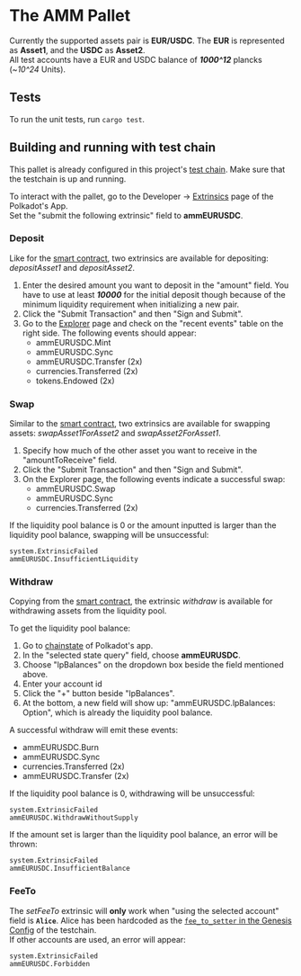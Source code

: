 # The AMM Pallet

Currently the supported assets pair is **EUR/USDC**. The **EUR** is represented as **Asset1**, and the **USDC** as **Asset2**.  
All test accounts have a EUR and USDC balance of **_1000^12_** plancks (~_10^24_ Units).

## Tests

To run the unit tests, run `cargo test`.

## Building and running with test chain

This pallet is already configured in this project's [test chain](../testchain). Make sure that the testchain is up and running.

To interact with the pallet, go to the Developer -> [Extrinsics](https://polkadot.js.org/apps/#/extrinsics) page of the Polkadot's App.  
Set the "submit the following extrinsic" field to **ammEURUSDC**.

### Deposit

Like for the [smart contract](https://pendulum.gitbook.io/pendulum-docs/get-started/playground-ui/interacting-with-the-amm#deposit), two extrinsics are available for depositing: _depositAsset1_ and _depositAsset2_.

1. Enter the desired amount you want to deposit in the "amount" field. You have to use at least **_10000_** for the initial deposit though because of the minimum liquidity requirement when initializing a new pair.
2. Click the "Submit Transaction" and then "Sign and Submit".
3. Go to the [Explorer](https://polkadot.js.org/apps/#/explorer) page and check on the "recent events" table on the right side. The following events should appear:
   - ammEURUSDC.Mint
   - ammEURUSDC.Sync
   - ammEURUSDC.Transfer (2x)
   - currencies.Transferred (2x)
   - tokens.Endowed (2x)

### Swap

Similar to the [smart contract](https://pendulum.gitbook.io/pendulum-docs/get-started/playground-ui/interacting-with-the-amm#swap), two extrinsics are available for swapping assets: _swapAsset1ForAsset2_ and _swapAsset2ForAsset1_.

1. Specify how much of the other asset you want to receive in the "amountToReceive" field.
2. Click the "Submit Transaction" and then "Sign and Submit".
3. On the Explorer page, the following events indicate a successful swap:
   - ammEURUSDC.Swap
   - ammEURUSDC.Sync
   - currencies.Transferred (2x)

If the liquidity pool balance is 0 or the amount inputted is larger than the liquidity pool balance, swapping will be unsuccessful:

```
system.ExtrinsicFailed
ammEURUSDC.InsufficientLiquidity
```

### Withdraw

Copying from the [smart contract](https://pendulum.gitbook.io/pendulum-docs/get-started/playground-ui/interacting-with-the-amm#withdraw), the extrinsic _withdraw_ is available for withdrawing assets from the liquidity pool.

To get the liquidity pool balance:

1. Go to [chainstate](https://polkadot.js.org/apps/#/chainstate) of Polkadot's app.
2. In the "selected state query" field, choose **ammEURUSDC**.
3. Choose "lpBalances" on the dropdown box beside the field mentioned above.
4. Enter your account id
5. Click the "+" button beside "lpBalances".
6. At the bottom, a new field will show up: "ammEURUSDC.lpBalances: Option<u128>", which is already the liquidity pool balance.

A successful withdraw will emit these events:

- ammEURUSDC.Burn
- ammEURUSDC.Sync
- currencies.Transferred (2x)
- ammEURUSDC.Transfer (2x)

If the liquidity pool balance is 0, withdrawing will be unsuccessful:

```
system.ExtrinsicFailed
ammEURUSDC.WithdrawWithoutSupply
```

If the amount set is larger than the liquidity pool balance, an error will be thrown:

```
system.ExtrinsicFailed
ammEURUSDC.InsufficientBalance
```

### FeeTo

The _setFeeTo_ extrinsic will **only** work when "using the selected account" field is **`Alice`**. Alice has been hardcoded as the [`fee_to_setter` in the Genesis Config](https://github.com/pendulum-chain/pendulum-amm/blob/629131197c3b94304a100199b476bba0f87cd516/testchain/node/src/chain_spec.rs#L181) of the testchain.  
If other accounts are used, an error will appear:

```
system.ExtrinsicFailed
ammEURUSDC.Forbidden
```
